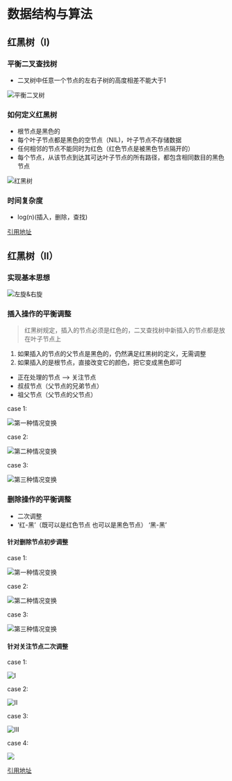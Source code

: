 # 数据结构与算法

## 红黑树（I)

### 平衡二叉查找树

- 二叉树中任意一个节点的左右子树的高度相差不能大于1

![平衡二叉树](https://imgkr.cn-bj.ufileos.com/3ac41885-389b-4aef-8639-637b0237a364.png)

### 如何定义红黑树

- 根节点是黑色的
- 每个叶子节点都是黑色的空节点（NIL)，叶子节点不存储数据
- 任何相邻的节点不能同时为红色（红色节点是被黑色节点隔开的）
- 每个节点，从该节点到达其可达叶子节点的所有路径，都包含相同数目的黑色节点

![红黑树](https://imgkr.cn-bj.ufileos.com/d6bd564f-2554-4778-91e6-5fd9226fd2e4.png)

### 时间复杂度

- log(n)(插入，删除，查找)

[引用地址](https://time.geekbang.org/column/article/68638)

## 红黑树（II）

### 实现基本思想

![左旋&右旋](https://imgkr.cn-bj.ufileos.com/db1b3609-e5bf-480c-85b2-9e74759fcb96.png)

### 插入操作的平衡调整

> 红黑树规定，插入的节点必须是红色的，二叉查找树中新插入的节点都是放在叶子节点上

1. 如果插入的节点的父节点是黑色的，仍然满足红黑树的定义，无需调整
2. 如果插入的是根节点，直接改变它的颜色，把它变成黑色即可

- 正在处理的节点 --> 关注节点
- 叔叔节点（父节点的兄弟节点）
- 祖父节点（父节点的父节点）

case 1:

![第一种情况变换](https://imgkr.cn-bj.ufileos.com/23e666cc-ece3-4857-aad1-c359574342ac.png)

case 2:

![第二种情况变换](https://imgkr.cn-bj.ufileos.com/d417a1d4-9e9c-4fd7-84f2-ae34e2cc6882.png)

case 3:

![第三种情况变换](https://imgkr.cn-bj.ufileos.com/75c2f271-2a7c-49fd-a824-c553f0318e73.png)

### 删除操作的平衡调整

- 二次调整
- ‘红-黑’（既可以是红色节点 也可以是黑色节点） ‘黑-黑’

#### 针对删除节点初步调整

case 1:

![第一种情况变换](https://imgkr.cn-bj.ufileos.com/ee22284c-5f23-43e5-8fdc-e353e6188b24.png)

case 2:

![第二种情况变换](https://imgkr.cn-bj.ufileos.com/bec8dc00-3df4-43a2-bef2-3a7921e7b1aa.png)

case 3:

![第三种情况变换](https://imgkr.cn-bj.ufileos.com/6101c0fa-b0df-4e1d-8092-f5bbe7db6ed7.png)

#### 针对关注节点二次调整

case 1:

![I](https://imgkr.cn-bj.ufileos.com/6a467e17-a054-4e83-95c3-186ccb390931.png)

case 2:

![II](https://imgkr.cn-bj.ufileos.com/969cd95b-a40f-421d-bc81-e4512637afca.png)

case 3:

![III](https://imgkr.cn-bj.ufileos.com/b4ef4b7a-45e6-4275-90af-19e31148d0e8.png)

case 4:

![](https://imgkr.cn-bj.ufileos.com/cb250c3a-7fff-486d-8bdc-8fe7ad075284.png)

[引用地址](https://time.geekbang.org/column/article/68976)